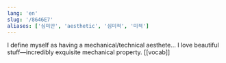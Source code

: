 ```yaml
---
lang: 'en'
slug: '/8646E7'
aliases: ['심미안', 'aesthetic', '심미적', '미적']
---
```


I define myself as having a mechanical/technical aesthete... I love beautiful stuff—incredibly exquisite mechanical property. [[vocab]]

